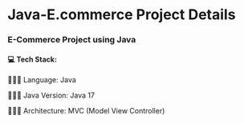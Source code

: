 <h1> Java-E.commerce Project Details </h1>
<h3> E-Commerce Project using Java </h3>

<h4>💻 Tech Stack: </h3>
      <p>🧑🏻‍💻 Language: Java</p>
      <p>🧑🏻‍💻 Java Version: Java 17</p>
      <p>🧑🏻‍💻 Architecture: MVC (Model View Controller)</p>

<img src=""/>
